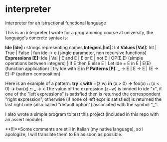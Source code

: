 # interpreter
Interpreter for an istructional functional language

This is an interpreter I wrote for a programming course at university, the language's concrete syntax is:

**Ide [Ide] :**      strings representing names
**Integers [Int]:**  Int
**Values [Val]:**    Int | True | False | fun ide -> e (single parameter, non recursive functions)
**Expressions [E]:** Ide | Val | E and E | E or E | not E | OP(E,E) (simple operations between integers) | if E then E else E |
                 Let Ide = E in E | E(E) (function application) | try Ide with E in P
**Patterns [P]:**    _ -> E | E -> E | (E -> E)::P (pattern composition)

Here is an example of a pattern:
**try** x **with** +(z,w) **in**
  (x > 0) **->** foo(x) **::**
  (x < 0) **->** bar(x) **::**
  _ **->** x The value of the expression (z+w) is binded to ide "x", if one of the "left expressions" is satisfied then is
  returned the correspondent "right expression", otherwise (if none of left expr is satisfied) is returned the last right one
  (also called "default option") associated with the symbol "_".
  
I also wrote a simple program to test this project (included in this repo with an assert module).

**!!!**Some comments are still in Italian (my native language), so I apologize, I will translate them to En as soon as possible.
